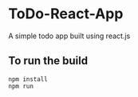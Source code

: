 # ToDo-React-App
 A simple todo app built using react.js 
## To run the build 
```
npm install 
npm run 
```
